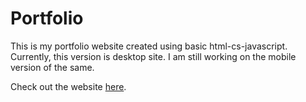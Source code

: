 # Portfolio
This is my portfolio website created using basic html-cs-javascript. Currently, this version is desktop site. I am still working on the mobile version of the same.

Check out the website [here](https://tarushi98.github.io).
